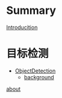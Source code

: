 # Summary

[Introducition]()

# 目标检测

- [ObjectDetection]()
    - [background](ObjectDetection/background.md)

[about]()